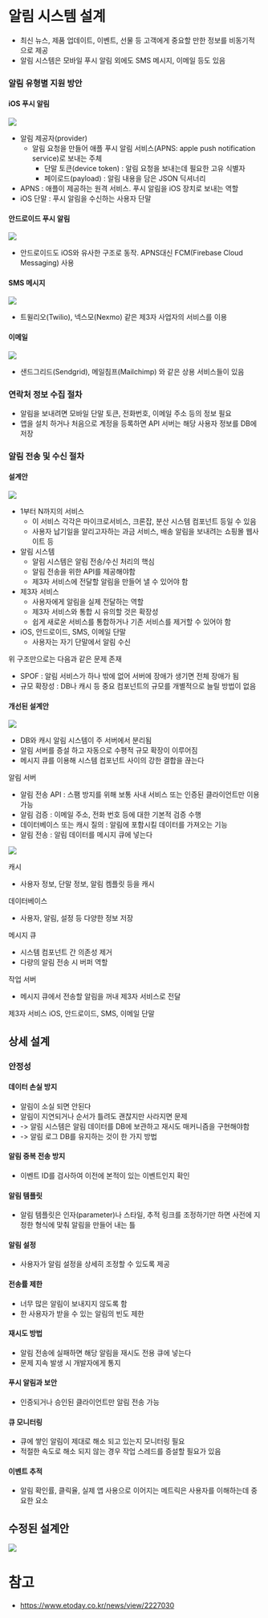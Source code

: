 
# 알림 시스템 설계

- 최신 뉴스, 제품 업데이트, 이벤트, 선물 등 고객에게 중요할 만한 정보를 비동기적으로 제공
- 알림 시스템은 모바일 푸시 알림 외에도 SMS 메시지, 이메일 등도 있음


### 알림 유형별 지원 방안

#### iOS 푸시 알림

![](/이우승/assets/ch-10/ch10_01.jpeg)

- 알림 제공자(provider)
	- 알림 요청을 만들어 애플 푸시 알림 서비스(APNS: apple push notification service)로 보내는 주체
		- 단말 토큰(device token) : 알림 요청을 보내는데 필요한 고유 식별자
		- 페이로드(payload) : 알림 내용을 담은 JSON 딕셔너리
- APNS : 애플이 제공하는 원격 서비스. 푸시 알림을 iOS 장치로 보내는 역할
- iOS 단말 : 푸시 알림을 수신하는 사용자 단말

#### 안드로이드 푸시 알림

![](/이우승/assets/ch-10/ch10_02.jpeg)

- 안드로이드도 iOS와 유사한 구조로 동작. APNS대신 FCM(Firebase Cloud Messaging) 사용

#### SMS 메시지

![](/이우승/assets/ch-10/ch10_03.jpeg)

- 트윌리오(Twilio), 넥스모(Nexmo) 같은 제3자 사업자의 서비스를 이용

#### 이메일

![](/이우승/assets/ch-10/ch10_04.jpeg)

- 샌드그리드(Sendgrid), 메일침프(Mailchimp) 와 같은 상용 서비스들이 있음


### 연락처 정보 수집 절차

- 알림을 보내려면 모바일 단말 토큰, 전화번호, 이메일 주소 등의 정보 필요
- 앱을 설치 하거나 처음으로 계정을 등록하면 API 서버는 해당 사용자 정보를 DB에 저장

### 알림 전송 및 수신 절차

#### 설계안

![](/이우승/assets/ch-10/ch10_05.jpeg)

- 1부터 N까지의 서비스
	- 이 서비스 각각은 마이크로서비스, 크론잡, 분산 시스템 컴포넌트 등일 수 있음
	- 사용자 납기일을 알리고자하는 과금 서비스, 배송 알림을 보내려는 쇼핑몰 웹사이트 등
- 알림 시스템
	- 알림 시스템은 알림 전송/수신 처리의 핵심
	- 알림 전송을 위한 API를 제공해야함
	- 제3자 서비스에 전달할 알림을 만들어 낼 수 있어야 함
- 제3자 서비스
	- 사용자에게 알림을 실제 전달하는 역할
	- 제3자 서비스와 통합 시 유의할 것은 확장성
	- 쉽게 새로운 서비스를 통합하거나 기존 서비스를 제거할 수 있어야 함
- iOS, 안드로이드, SMS, 이메일 단말
	- 사용자는 자기 단말에서 알림 수신

위 구조만으로는 다음과 같은 문제 존재

- SPOF : 알림 서비스가 하나 밖에 없어 서버에 장애가 생기면 전체 장애가 됨
- 규모 확장성 : DB나 캐시 등 중요 컴포넌트의 규모를 개별적으로 늘릴 방법이 없음

#### 개선된 설계안

![](/이우승/assets/ch-10/ch10_06.jpeg)

- DB와 캐시 알림 시스템이 주 서버에서 분리됨
- 알림 서버를 증설 하고 자동으로 수평적 규모 확장이 이루어짐
- 메시지 큐를 이용해 시스템 컴포넌트 사이의 강한 결합을 끊는다

알림 서버
- 알림 전송 API : 스팸 방지를 위해 보통 사내 서비스 또는 인증된 클라이언트만 이용 가능
- 알림 검증 : 이메일 주소, 전화 번호 등에 대한 기본적 검증 수행
- 데이터베이스 또는 캐시 질의 : 알림에 포함시킬 데이터를 가져오는 기능
- 알림 전송 : 알림 데이터를 메시지 큐에 넣는다

![](/이우승/assets/ch-10/ch10_07.jpeg)

캐시
- 사용자 정보, 단말 정보, 알림 켐플릿 등을 캐시

데이터베이스
- 사용자, 알림, 설정 등 다양한 정보 저장

메시지 큐
- 시스템 컴포넌트 간 의존성 제거
- 다량의 알림 전송 시 버퍼 역할

작업 서버
- 메시지 큐에서 전송할 알림을 꺼내 제3자 서비스로 전달

제3자 서비스
iOS, 안드로이드, SMS, 이메일 단말

## 상세 설계

### 안정성

#### 데이터 손실 방지

- 알림이 소실 되면 안된다
- 알림이 지연되거나 순서가 틀려도 괜찮지만 사라지면 문제
- -> 알림 시스템은 알림 데이터를 DB에 보관하고 재시도 매커니즘을 구현해야함
- -> 알림 로그 DB를 유지하는 것이 한 가지 방법

#### 알림 중복 전송 방지

- 이벤트 ID를 검사하여 이전에 본적이 있는 이벤트인지 확인

#### 알림 템플릿

- 알림 템플릿은 인자(parameter)나 스타일, 추적 링크를 조정하기만 하면 사전에 지정한 형식에 맞춰 알림을 만들어 내는 틀

#### 알림 설정

- 사용자가 알림 설정을 상세히 조정할 수 있도록 제공

#### 전송률 제한

- 너무 많은 알림이 보내지지 않도록 함
- 한 사용자가 받을 수 있는 알림의 빈도 제한

#### 재시도 방법

- 알림 전송에 실패하면 해당 알림을 재시도 전용 큐에 넣는다
- 문제 지속 발생 시 개발자에게 통지

#### 푸시 알림과 보안

- 인증되거나 승인된 클라이언트만 알림 전송 가능

#### 큐 모니터링

- 큐에 쌓인 알림이 제대로 해소 되고 있는지 모니터링 필요
- 적절한 속도로 해소 되지 않는 경우 작업 스레드를 증설할 필요가 있음

#### 이벤트 추적

- 알림 확인률, 클릭율, 실제 앱 사용으로 이어지는 메트릭은 사용자를 이해하는데 중요한 요소

## 수정된 설계안

![](/이우승/assets/ch-10/ch10_08.jpeg)

# 참고

- https://www.etoday.co.kr/news/view/2227030